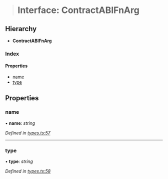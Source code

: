 > # Interface: ContractABIFnArg

## Hierarchy

* **ContractABIFnArg**

### Index

#### Properties

* [name](_types_.contractabifnarg.md#name)
* [type](_types_.contractabifnarg.md#type)

## Properties

###  name

• **name**: *string*

*Defined in [types.ts:57](https://github.com/polkadot-js/api/blob/729db49/packages/api-contract/src/types.ts#L57)*

___

###  type

• **type**: *string*

*Defined in [types.ts:58](https://github.com/polkadot-js/api/blob/729db49/packages/api-contract/src/types.ts#L58)*
